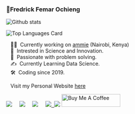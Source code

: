 

### 👷Fredrick Femar Ochieng 

![Github stats](https://github-readme-stats.vercel.app/api?username=fescii&theme=highcontrast&show_icons=true&count_private=true)

![Top Languages Card](https://github-readme-stats.vercel.app/api/top-langs/?username=fescii&layout=compact&theme=highcontrast&show_icons=true&count_private=true)




&nbsp;&nbsp;&nbsp;:technologist: &nbsp;Currently working on [ammie](https://aduki-inc.github.io/ammie) (Nairobi, Kenya) \
&nbsp;&nbsp;&nbsp;:seedling: &nbsp;Intrested in Science and Innovation.\
&nbsp;&nbsp;&nbsp;:heartbeat: &nbsp;Passionate with problem solving.\
&nbsp;&nbsp;&nbsp;:writing_hand: &nbsp;Currently Learning Data Science.\
&nbsp;&nbsp;&nbsp;:hammer_and_wrench: &nbsp;Coding since 2019.

&nbsp;&nbsp;&nbsp;Visit my Personal Website [here](https://www.femar.co.ke/)



<p>
  <a href="mailto:isfescii@gmail.com?subject=What's%20Your%20Query?"><img src="https://img.shields.io/badge/gmail-%23D14836.svg?&style=for-the-badge&logo=gmail&logoColor=white" /></a>&nbsp;&nbsp;&nbsp;&nbsp;
  <a href="https://www.facebook.com/iamfemar"><img src="https://img.shields.io/badge/facebook-%233B5998.svg?&style=for-the-badge&logo=facebook&logoColor=white" /></a>&nbsp;&nbsp;&nbsp;&nbsp;
  <a href="https://www.instagram.com/_f.e.m.a.r/"><img src="https://img.shields.io/badge/instagram-%23dc2743.svg?&style=for-the-badge&logo=instagram&logoColor=white" /></a>&nbsp;&nbsp;&nbsp;&nbsp;
  <a href="https://www.linkedin.com/in/femar/"><img src="https://img.shields.io/badge/linkedin-%230077B5.svg?&style=for-the-badge&logo=linkedin&logoColor=white" />&nbsp;
 <a href="https://twitter.com/femar_will"><img src="https://img.shields.io/badge/twitter-%231DA1F2.svg?&style=for-the-badge&logo=twitter&logoColor=white" /></a>
<a href="https://www.buymeacoffee.com/femar" target="_blank">
   <img src="https://cdn.buymeacoffee.com/buttons/default-red.png" alt="Buy Me A Coffee"height="35" width="160" loading="lazy">
  </a>
</p>
